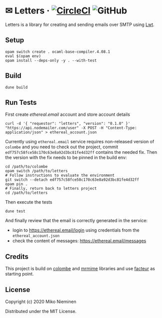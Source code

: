 # &#9993; Letters &middot; [![CircleCI](https://circleci.com/gh/oxidizing/letters.svg?style=shield)](https://circleci.com/gh/oxidizing/letters) ![GitHub](https://img.shields.io/github/license/oxidizing/letters)

Letters is a library for creating and sending emails over SMTP using [Lwt](https://github.com/ocsigen/lwt).

## Setup

``` shell
opam switch create . ocaml-base-compiler.4.08.1
eval $(opam env)
opam install --deps-only -y . --with-test
```

## Build

``` shell
dune build
```

## Run Tests

First create *ethereal.email* account and store account details
``` shell
curl -d '{ "requestor": "letters", "version": "0.1.0" }' "https://api.nodemailer.com/user" -X POST -H "Content-Type: application/json" > ethereal_account.json
```

Currently using `ethereal.email` service requires non-released version of `colombe` and
you need to check out the project, commit `edf757c58fce58c170c63e8a92d3bc81fe4d32ff` contains the needed fix. Then the version with the fix needs to be pinned in the build env:

``` shell
cd /path/to/colombe
opam switch /path/to/letters
# Follow instructions to evaluate the environment
git switch --detach edf757c58fce58c170c63e8a92d3bc81fe4d32ff
opam pin .
# Finally, return back to letters project
cd /path/to/letters
```

Then execute the tests

``` shell
dune test
```

And finally review that the email is correctly generated in the service:
- login to https://ethereal.email/login using credentials from the `ethereal_account.json`
- check the content of messages: https://ethereal.email/messages

## Credits

This project is build on [colombe](https://github.com/mirage/colombe "colombe project") and [mrmime](https://github.com/mirage/mrmime "mrmime project") libraries and use [facteur](https://github.com/dinosaure/facteur "facteur email sending tool") as starting point.

## License

Copyright (c) 2020 Miko Nieminen

Distributed under the MIT License.
